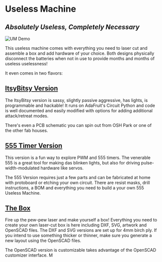 # Useless Machine

## *Absolutely Useless, Completely Necessary*

![UM Demo](./Useless_Machine.gif)

This useless machine comes with everything you need to laser cut and assemble a box and add hardware of your choice. Both designs physically disconnect the batteries when not in use to provide months and months of useless uselessness!

It even comes in two flavors:
## [ItsyBitsy Version](ItsyBitsy_Version/ItsyBitsy_README.md)

The ItsyBitsy version is sassy, slightly passive aggressive, has lights, is programmable and hackable! It runs on AdaFruit's Circuit Python and code is well documented and easily modified with options for adding additional attack/retreat modes.

There's even a PCB schematic you can spin out from OSH Park or one of the other fab houses.
## [555 Timer Version ](555_Version/555_README.md)

This version is a fun way to explore PWM and 555 timers. The venerable 555 is a great tool for making das blinken lights, but also for driving pulse-width-modulated hardware like servos.

The 555 Version requires just a few parts and can be fabricated at home with protoboard or etching your own circuit. There are resist masks, drill instructions, a BOM and everything you need to build a your own 555 Useless Machine.

## [The Box](./enclosure/Enclosure_README.md)

Fire up the pew-pew laser and make yourself a box! Everything you need to create your own laser-cut box is here including DXF, SVG, artwork and OpenSCAD files. The DXF and SVG versions are set up for 4mm birch ply. If you intend to use something thicker or thinner, make sure you generate a new layout using the OpenSCAD files.

The OpenSCAD version is customizable takes advantage of the OpenSCAD customizer interface. M

